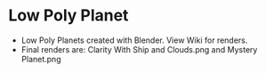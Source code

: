 # Low Poly Planet
- Low Poly Planets created with Blender. View Wiki for renders.
- Final renders are: Clarity With Ship and Clouds.png and Mystery Planet.png
